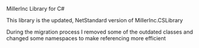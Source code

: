 ﻿MillerInc Library for C#

This library is the updated, NetStandard version of MillerInc.CSLibrary 

During the migration process I removed some of the outdated classes and changed some namespaces to make referencing more efficient 
